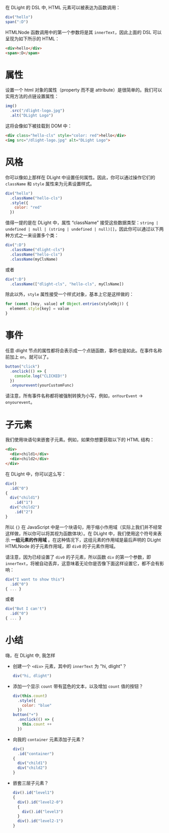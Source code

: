 在 DLight 的 DSL 中, HTML 元素可以被表达为函数调用：

```js
div("hello")
span(":D")
```

HTMLNode 函数调用中的第一个参数将是其 `innerText`，因此上面的 DSL 可以呈现为如下所示的 HTML：

```html
<div>hello</div>
<span>:D</span>
```

# 属性

设置一个 html 对象的属性（property 而不是 attribute）是很简单的。我们可以实用方法的点链设置属性：

```js
img()
  .src("/dlight-logo.jpg")
  .alt("DLight Logo")
```

这将会像如下被挂载到 DOM 中：

```html
<div class="hello-cls" style="color: red">hello</div>
<img src="/dlight-logo.jpg" alt="DLight Logo">
```

# 风格

你可以像如上那样在 DLight 中设置任何属性。因此，你可以通过操作它们的 `className` 和 `style` 属性来为元素设置样式。

```js
div("hello")
  .className("hello-cls")
  .style({
    color: "red"
  })
```

值得一提的是在 DLight 中，属性 “className” 接受这些数据类型：`string | undefined | null | (string | undefined | null)[]`，因此你可以通过以下两种方式之一来设置多个类：

```js
div(":D")
  .className("dlight-cls")
  .className("hello-cls")
  .className(myClsName)
```

或者

```js
div(":D")
  .className(["dlight-cls", "hello-cls", myClsName])
```

除此以外，`style` 属性接受一个样式对象，基本上它是这样做的：

```js
for (const [key, value] of Object.entries(styleObj)) {
  element.style[key] = value
}
```

# 事件

任意 dlight 节点的属性都将会表示成一个点链函数，事件也是如此。在事件名称前加上 `on`，就可以了。

```js
button("click")
  .onclick(() => {
    console.log("CLICKED!")
  })
  .onyourevent(yourCustomFunc)
```
请注意，所有事件名称都将被强制转换为小写，例如，`onYourEvent` -> `onyourevent`。

# 子元素

我们使用块语句来嵌套子元素。例如，如果你想要获取以下的 HTML 结构：

```html
<div>
  <div>child1</div>
  <div>child2</div>
</div>
```

在 DLight 中，你可以这么写：

```js
div()
  .id("0")
{
  div("child1")
    .id("1")
  div("child2")
    .id("2")
}
```

所以 `{}` 在 JavaScript 中是一个块语句，用于缩小作用域（实际上我们并不经常这样做，所以你可以将其视为函数体块）。在 DLight 中，我们使用这个符号来表示 **一组元素的作用域** 。在这种情况下，这组元素的作用域是最后声明的 DLight HTMLNode 的子元素作用域，即 `div0` 的子元素作用域。

请注意，因为已经设置了 `div0` 的子元素，所以函数 `div` 的第一个参数，即 `innerText`，将被自动丢弃，这意味着无论你是否像下面这样设置它，都不会有影响：

```js
div("I want to show this")
  .id("0")
{ ... }
```

或者

```js
div("But I can't")
  .id("0")
{ ... }
```

# 小结

嗨，在 DLight 中, 我怎样

* 创建一个 `<div>` 元素，其中的 `innerText` 为 "hi, dlight"？

  ```js
  div("hi, dlight")
  ```
* 添加一个显示 `count` 带有蓝色的文本，以及增加 `count` 值的按钮？

  ```js
  div(this.count)
    .style({
      color: "blue"
    })
  button("+")
    .onclick(() => {
      this.count ++
    })
  ```
* 向我的 `container` 元素添加子元素？

  ```js
  div()
    .id("container")
  {
    div("child1")
    div("child2")
  }
  ```
* 嵌套三层子元素？

  ```js
  div().id("level1")
  {
    div().id("level2-0")
    {
      div().id("level3")
    }
    div().id("level2-1")
  }
  ```
